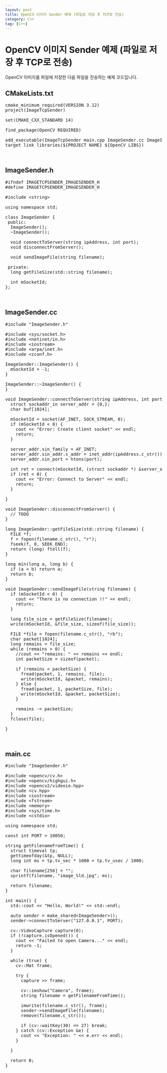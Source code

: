 ```yaml
---
layout: post
title: OpenCV 이미지 Sender 예제 (파일로 저장 후 TCP로 전송)
category: C++
tag: [C++]
---
```

# OpenCV 이미지 Sender 예제 (파일로 저장 후 TCP로 전송)

OpenCV 이미지를 파일에 저장한 다음 파일을 전송하는 예제 코드입니다.

## CMakeLists.txt

<pre class="prettyprint">
cmake_minimum_required(VERSION 3.12)
project(ImageTcpSender)

set(CMAKE_CXX_STANDARD 14)

find_package(OpenCV REQUIRED)

add_executable(ImageTcpSender main.cpp ImageSender.cc ImageSender.h)
target_link_libraries(${PROJECT_NAME} ${OpenCV_LIBS})
</pre>

<br>

## ImageSender.h

<pre class="prettyprint">
#ifndef IMAGETCPSENDER_IMAGESENDER_H
#define IMAGETCPSENDER_IMAGESENDER_H

#include &lt;string&gt;

using namespace std;

class ImageSender {
 public:
  ImageSender();
  ~ImageSender();

  void connectToServer(string ipAddress, int port);
  void disconnectFromServer();

  void sendImageFile(string filename);

 private:
  long getFileSize(std::string filename);

  int mSocketId;
};
</pre>

<br>

## ImageSender.cc

<pre class="prettyprint">
#include "ImageSender.h"

#include &lt;sys/socket.h&gt;
#include &lt;netinet/in.h&gt;
#include &lt;iostream&gt;
#include &lt;arpa/inet.h&gt;
#include &lt;zconf.h&gt;

ImageSender::ImageSender() {
  mSocketId = -1;
}

ImageSender::~ImageSender() {
}

void ImageSender::connectToServer(string ipAddress, int port) {
  struct sockaddr_in server_addr = {0,};
  char buf[1024];

  mSocketId = socket(AF_INET, SOCK_STREAM, 0);
  if (mSocketId < 0) {
    cout << "Error: Create client socket" << endl;
    return;
  }

  server_addr.sin_family = AF_INET;
  server_addr.sin_addr.s_addr = inet_addr(ipAddress.c_str());
  server_addr.sin_port = htons(port);

  int ret = connect(mSocketId, (struct sockaddr *) &server_addr, sizeof(server_addr));
  if (ret < 0) {
    cout << "Error: Connect to Server" << endl;
    return;
  }

}

void ImageSender::disconnectFromServer() {
  // TODO
}

long ImageSender::getFileSize(std::string filename) {
  FILE *f;
  f = fopen(filename.c_str(), "r");
  fseek(f, 0, SEEK_END);
  return (long) ftell(f);
}

long min(long a, long b) {
  if (a < b) return a;
  return b;
}

void ImageSender::sendImageFile(string filename) {
  if (mSocketId < 0) {
    cout << "There is no connection !!" << endl;
    return;
  }

  long file_size = getFileSize(filename);
  write(mSocketId, &file_size, sizeof(file_size));

  FILE *file = fopen(filename.c_str(), "rb");
  char packet[1024];
  long remains = file_size;
  while (remains > 0) {
    //cout << "remains: " << remains << endl;
    int packetSize = sizeof(packet);

    if (remains < packetSize) {
      fread(packet, 1, remains, file);
      write(mSocketId, &packet, remains);
    } else {
      fread(packet, 1, packetSize, file);
      write(mSocketId, &packet, packetSize);
    }

    remains -= packetSize;
  }
  fclose(file);

}
</pre>

<br>

## main.cc

<pre class="prettyprint">
#include "ImageSender.h"

#include &lt;opencv/cv.h&gt;
#include &lt;opencv/highgui.h&gt;
#include &lt;opencv2/videoio.hpp&gt;
#include &lt;cv.hpp&gt;
#include &lt;iostream&gt;
#include &lt;fstream&gt;
#include &lt;memory&gt;
#include &lt;sys/time.h&gt;
#include &lt;cstdio&gt;

using namespace std;

const int PORT = 10050;

string getFilenameFromTime() {
  struct timeval tp;
  gettimeofday(&tp, NULL);
  long int ms = tp.tv_sec * 1000 + tp.tv_usec / 1000;

  char filename[256] = "";
  sprintf(filename, "image_%ld.jpg", ms);

  return filename;
}

int main() {
  std::cout << "Hello, World!" << std::endl;

  auto sender = make_shared&lt;ImageSender&gt;();
  sender->connectToServer("127.0.0.1", PORT);

  cv::VideoCapture capture(0);
  if (!capture.isOpened()) {
    cout << "Failed to open Camera..." << endl;
    return -1;
  }

  while (true) {
    cv::Mat frame;

    try {
      capture >> frame;

      cv::imshow("Camera", frame);
      string filename = getFilenameFromTime();

      imwrite(filename.c_str(), frame);
      sender->sendImageFile(filename);
      remove(filename.c_str());

      if (cv::waitKey(30) == 27) break;
    } catch (cv::Exception &e) {
      cout << "Exception: " << e.err << endl;
    }

  }

  return 0;
}
</pre>